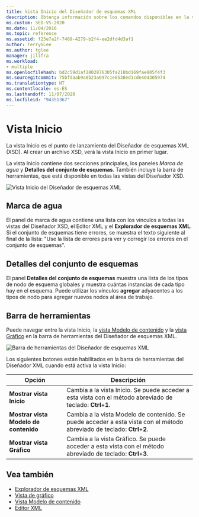 ```yaml
---
title: Vista Inicio del Diseñador de esquemas XML
description: Obtenga información sobre los comandos disponibles en la vista Inicio del Diseñador de esquemas XML (XSD).
ms.custom: SEO-VS-2020
ms.date: 11/04/2016
ms.topic: reference
ms.assetid: f25e7a2f-7469-4279-b2f4-ee2dfd4d3af1
author: TerryGLee
ms.author: tglee
manager: jillfra
ms.workload:
- multiple
ms.openlocfilehash: bd2c59d1af2802876305fa218bd169fae805f4f3
ms.sourcegitcommit: 75bfdaab9a8b23a097c1e8538ed1cde404305974
ms.translationtype: HT
ms.contentlocale: es-ES
ms.lasthandoff: 11/07/2020
ms.locfileid: "94351367"
---
```

# <a name="start-view"></a>Vista Inicio

La vista Inicio es el punto de lanzamiento del Diseñador de esquemas XML (XSD). Al crear un archivo XSD, verá la vista Inicio en primer lugar.

La vista Inicio contiene dos secciones principales, los paneles *Marca de agua* y **Detalles del conjunto de esquemas**. También incluye la barra de herramientas, que está disponible en todas las vistas del Diseñador XSD.

![Vista Inicio del Diseñador de esquemas XML](../xml-tools/media/xsddesigner_startview.gif)

## <a name="watermark"></a>Marca de agua

El panel de marca de agua contiene una lista con los vínculos a todas las vistas del Diseñador XSD, el Editor XML y el **Explorador de esquemas XML**. Si el conjunto de esquemas tiene errores, se muestra el texto siguiente al final de la lista: "Use la lista de errores para ver y corregir los errores en el conjunto de esquemas".

## <a name="schema-set-details"></a>Detalles del conjunto de esquemas

El panel **Detalles del conjunto de esquemas** muestra una lista de los tipos de nodo de esquema globales y muestra cuántas instancias de cada tipo hay en el esquema. Puede utilizar los vínculos **agregar** adyacentes a los tipos de nodo para agregar nuevos nodos al área de trabajo.

## <a name="toolbar"></a>Barra de herramientas

Puede navegar entre la vista Inicio, la [vista Modelo de contenido](../xml-tools/content-model-view.md) y la [vista Gráfico](../xml-tools/graph-view.md) en la barra de herramientas del Diseñador de esquemas XML.

![Barra de herramientas del Diseñador de esquemas XML](../xml-tools/media/xsdstartviewtoolbar.gif)

Los siguientes botones están habilitados en la barra de herramientas del Diseñador XML cuando está activa la vista Inicio:

|Opción|Descripción|
|-|-----------------|
|**Mostrar vista Inicio**|Cambia a la vista Inicio. Se puede acceder a esta vista con el método abreviado de teclado: **Ctrl**+**1**.|
|**Mostrar vista Modelo de contenido**|Cambia a la vista Modelo de contenido. Se puede acceder a esta vista con el método abreviado de teclado: **Ctrl**+**2**.|
|**Mostrar vista Gráfico**|Cambia a la vista Gráfico. Se puede acceder a esta vista con el método abreviado de teclado: **Ctrl**+**3**.|

## <a name="see-also"></a>Vea también

- [Explorador de esquemas XML](../xml-tools/xml-schema-explorer.md)
- [Vista de gráfico](../xml-tools/graph-view.md)
- [Vista Modelo de contenido](../xml-tools/content-model-view.md)
- [Editor XML](../xml-tools/xml-editor.md)
